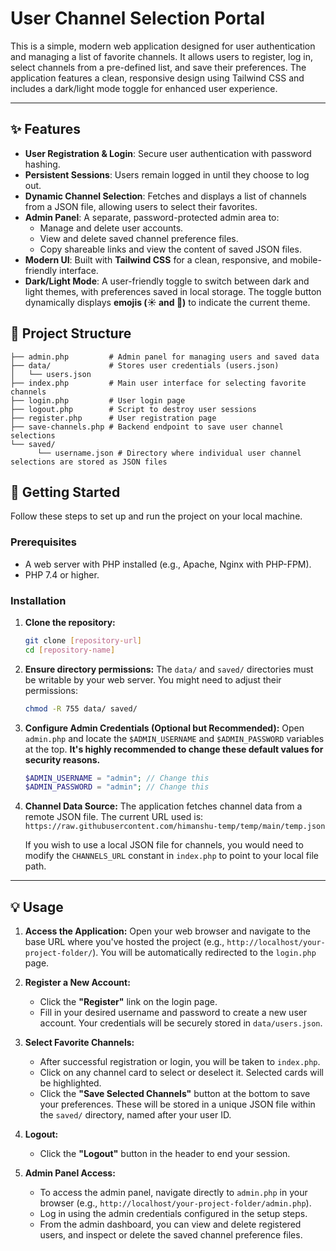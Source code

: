 # User Channel Selection Portal

This is a simple, modern web application designed for user authentication and managing a list of favorite channels. It allows users to register, log in, select channels from a pre-defined list, and save their preferences. The application features a clean, responsive design using Tailwind CSS and includes a dark/light mode toggle for enhanced user experience.

---

## ✨ Features

* **User Registration & Login**: Secure user authentication with password hashing.
* **Persistent Sessions**: Users remain logged in until they choose to log out.
* **Dynamic Channel Selection**: Fetches and displays a list of channels from a JSON file, allowing users to select their favorites.
* **Admin Panel**: A separate, password-protected admin area to:
    * Manage and delete user accounts.
    * View and delete saved channel preference files.
    * Copy shareable links and view the content of saved JSON files.
* **Modern UI**: Built with **Tailwind CSS** for a clean, responsive, and mobile-friendly interface.
* **Dark/Light Mode**: A user-friendly toggle to switch between dark and light themes, with preferences saved in local storage. The toggle button dynamically displays **emojis (☀️ and 🌙)** to indicate the current theme.

## 📁 Project Structure
```
├── admin.php         # Admin panel for managing users and saved data
├── data/             # Stores user credentials (users.json)
│   └── users.json
├── index.php         # Main user interface for selecting favorite channels
├── login.php         # User login page
├── logout.php        # Script to destroy user sessions
├── register.php      # User registration page
├── save-channels.php # Backend endpoint to save user channel selections
└── saved/
      └── username.json # Directory where individual user channel selections are stored as JSON files
```
## 🚀 Getting Started

Follow these steps to set up and run the project on your local machine.

### Prerequisites

* A web server with PHP installed (e.g., Apache, Nginx with PHP-FPM).
* PHP 7.4 or higher.

### Installation

1.  **Clone the repository:**

    ```bash
    git clone [repository-url]
    cd [repository-name]
    ```

2.  **Ensure directory permissions:**
    The `data/` and `saved/` directories must be writable by your web server. You might need to adjust their permissions:

    ```bash
    chmod -R 755 data/ saved/
    ```

3.  **Configure Admin Credentials (Optional but Recommended):**
    Open `admin.php` and locate the `$ADMIN_USERNAME` and `$ADMIN_PASSWORD` variables at the top. **It's highly recommended to change these default values for security reasons.**

    ```php
    $ADMIN_USERNAME = "admin"; // Change this
    $ADMIN_PASSWORD = "admin"; // Change this
    ```

4.  **Channel Data Source:**
    The application fetches channel data from a remote JSON file. The current URL used is:
    `https://raw.githubusercontent.com/himanshu-temp/temp/main/temp.json`

    If you wish to use a local JSON file for channels, you would need to modify the `CHANNELS_URL` constant in `index.php` to point to your local file path.

---

## 💡 Usage

1.  **Access the Application:**
    Open your web browser and navigate to the base URL where you've hosted the project (e.g., `http://localhost/your-project-folder/`). You will be automatically redirected to the `login.php` page.

2.  **Register a New Account:**
    * Click the **"Register"** link on the login page.
    * Fill in your desired username and password to create a new user account. Your credentials will be securely stored in `data/users.json`.

3.  **Select Favorite Channels:**
    * After successful registration or login, you will be taken to `index.php`.
    * Click on any channel card to select or deselect it. Selected cards will be highlighted.
    * Click the **"Save Selected Channels"** button at the bottom to save your preferences. These will be stored in a unique JSON file within the `saved/` directory, named after your user ID.

4.  **Logout:**
    * Click the **"Logout"** button in the header to end your session.

5.  **Admin Panel Access:**
    * To access the admin panel, navigate directly to `admin.php` in your browser (e.g., `http://localhost/your-project-folder/admin.php`).
    * Log in using the admin credentials configured in the setup steps.
    * From the admin dashboard, you can view and delete registered users, and inspect or delete the saved channel preference files.
